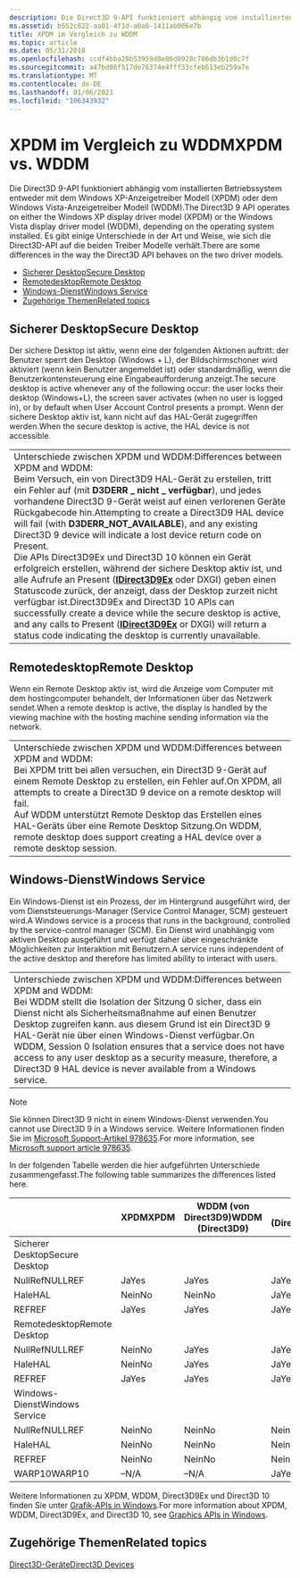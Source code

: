 ```yaml
---
description: Die Direct3D 9-API funktioniert abhängig vom installierten Betriebssystem entweder mit dem Windows XP-Anzeigetreiber Modell (XPDM) oder dem Windows Vista-Anzeigetreiber Modell (WDDM).
ms.assetid: b552c822-aa01-4f1d-a0a6-1411ab006e7b
title: XPDM im Vergleich zu WDDM
ms.topic: article
ms.date: 05/31/2018
ms.openlocfilehash: ccdf4bba28b53959d8e86d8928c786db3b1d0c7f
ms.sourcegitcommit: a47bd86f517de76374e4fff33cfeb613eb259a7e
ms.translationtype: MT
ms.contentlocale: de-DE
ms.lasthandoff: 01/06/2021
ms.locfileid: "106343932"
---
```

# <a name="xpdm-vs-wddm"></a><span data-ttu-id="8042e-103">XPDM im Vergleich zu WDDM</span><span class="sxs-lookup"><span data-stu-id="8042e-103">XPDM vs. WDDM</span></span>

<span data-ttu-id="8042e-104">Die Direct3D 9-API funktioniert abhängig vom installierten Betriebssystem entweder mit dem Windows XP-Anzeigetreiber Modell (XPDM) oder dem Windows Vista-Anzeigetreiber Modell (WDDM).</span><span class="sxs-lookup"><span data-stu-id="8042e-104">The Direct3D 9 API operates on either the Windows XP display driver model (XPDM) or the Windows Vista display driver model (WDDM), depending on the operating system installed.</span></span> <span data-ttu-id="8042e-105">Es gibt einige Unterschiede in der Art und Weise, wie sich die Direct3D-API auf die beiden Treiber Modelle verhält.</span><span class="sxs-lookup"><span data-stu-id="8042e-105">There are some differences in the way the Direct3D API behaves on the two driver models.</span></span>

-   [<span data-ttu-id="8042e-106">Sicherer Desktop</span><span class="sxs-lookup"><span data-stu-id="8042e-106">Secure Desktop</span></span>](#secure-desktop)
-   [<span data-ttu-id="8042e-107">Remotedesktop</span><span class="sxs-lookup"><span data-stu-id="8042e-107">Remote Desktop</span></span>](#remote-desktop)
-   [<span data-ttu-id="8042e-108">Windows-Dienst</span><span class="sxs-lookup"><span data-stu-id="8042e-108">Windows Service</span></span>](#windows-service)
-   [<span data-ttu-id="8042e-109">Zugehörige Themen</span><span class="sxs-lookup"><span data-stu-id="8042e-109">Related topics</span></span>](#related-topics)

## <a name="secure-desktop"></a><span data-ttu-id="8042e-110">Sicherer Desktop</span><span class="sxs-lookup"><span data-stu-id="8042e-110">Secure Desktop</span></span>

<span data-ttu-id="8042e-111">Der sichere Desktop ist aktiv, wenn eine der folgenden Aktionen auftritt: der Benutzer sperrt den Desktop (Windows + L), der Bildschirmschoner wird aktiviert (wenn kein Benutzer angemeldet ist) oder standardmäßig, wenn die Benutzerkontensteuerung eine Eingabeaufforderung anzeigt.</span><span class="sxs-lookup"><span data-stu-id="8042e-111">The secure desktop is active whenever any of the following occur: the user locks their desktop (Windows+L), the screen saver activates (when no user is logged in), or by default when User Account Control presents a prompt.</span></span> <span data-ttu-id="8042e-112">Wenn der sichere Desktop aktiv ist, kann nicht auf das HAL-Gerät zugegriffen werden.</span><span class="sxs-lookup"><span data-stu-id="8042e-112">When the secure desktop is active, the HAL device is not accessible.</span></span>



|                                                                                                                                                                                                                                                                                                                                                                                                                                                                                                              |
|--------------------------------------------------------------------------------------------------------------------------------------------------------------------------------------------------------------------------------------------------------------------------------------------------------------------------------------------------------------------------------------------------------------------------------------------------------------------------------------------------------------|
| <span data-ttu-id="8042e-113">Unterschiede zwischen XPDM und WDDM:</span><span class="sxs-lookup"><span data-stu-id="8042e-113">Differences between XPDM and WDDM:</span></span><br/> <span data-ttu-id="8042e-114">Beim Versuch, ein von Direct3D9 HAL-Gerät zu erstellen, tritt ein Fehler auf (mit **D3DERR \_ nicht \_ verfügbar**), und jedes vorhandene Direct3D 9-Gerät weist auf einen verlorenen Geräte Rückgabecode hin.</span><span class="sxs-lookup"><span data-stu-id="8042e-114">Attempting to create a Direct3D9 HAL device will fail (with **D3DERR\_NOT\_AVAILABLE**), and any existing Direct3D 9 device will indicate a lost device return code on Present.</span></span><br/> <span data-ttu-id="8042e-115">Die APIs Direct3D9Ex und Direct3D 10 können ein Gerät erfolgreich erstellen, während der sichere Desktop aktiv ist, und alle Aufrufe an Present ([**IDirect3D9Ex**](/windows/desktop/api/d3d9/nn-d3d9-idirect3d9ex) oder DXGI) geben einen Statuscode zurück, der anzeigt, dass der Desktop zurzeit nicht verfügbar ist.</span><span class="sxs-lookup"><span data-stu-id="8042e-115">Direct3D9Ex and Direct3D 10 APIs can successfully create a device while the secure desktop is active, and any calls to Present ([**IDirect3D9Ex**](/windows/desktop/api/d3d9/nn-d3d9-idirect3d9ex) or DXGI) will return a status code indicating the desktop is currently unavailable.</span></span><br/> |



 

## <a name="remote-desktop"></a><span data-ttu-id="8042e-116">Remotedesktop</span><span class="sxs-lookup"><span data-stu-id="8042e-116">Remote Desktop</span></span>

<span data-ttu-id="8042e-117">Wenn ein Remote Desktop aktiv ist, wird die Anzeige vom Computer mit dem hostingcomputer behandelt, der Informationen über das Netzwerk sendet.</span><span class="sxs-lookup"><span data-stu-id="8042e-117">When a remote desktop is active, the display is handled by the viewing machine with the hosting machine sending information via the network.</span></span>



|                                                                                                                                                                                                                                                  |
|--------------------------------------------------------------------------------------------------------------------------------------------------------------------------------------------------------------------------------------------------|
| <span data-ttu-id="8042e-118">Unterschiede zwischen XPDM und WDDM:</span><span class="sxs-lookup"><span data-stu-id="8042e-118">Differences between XPDM and WDDM:</span></span><br/> <span data-ttu-id="8042e-119">Bei XPDM tritt bei allen versuchen, ein Direct3D 9-Gerät auf einem Remote Desktop zu erstellen, ein Fehler auf.</span><span class="sxs-lookup"><span data-stu-id="8042e-119">On XPDM, all attempts to create a Direct3D 9 device on a remote desktop will fail.</span></span><br/> <span data-ttu-id="8042e-120">Auf WDDM unterstützt Remote Desktop das Erstellen eines HAL-Geräts über eine Remote Desktop Sitzung.</span><span class="sxs-lookup"><span data-stu-id="8042e-120">On WDDM, remote desktop does support creating a HAL device over a remote desktop session.</span></span><br/> |



 

## <a name="windows-service"></a><span data-ttu-id="8042e-121">Windows-Dienst</span><span class="sxs-lookup"><span data-stu-id="8042e-121">Windows Service</span></span>

<span data-ttu-id="8042e-122">Ein Windows-Dienst ist ein Prozess, der im Hintergrund ausgeführt wird, der vom Dienststeuerungs-Manager (Service Control Manager, SCM) gesteuert wird.</span><span class="sxs-lookup"><span data-stu-id="8042e-122">A Windows service is a process that runs in the background, controlled by the service-control manager (SCM).</span></span> <span data-ttu-id="8042e-123">Ein Dienst wird unabhängig vom aktiven Desktop ausgeführt und verfügt daher über eingeschränkte Möglichkeiten zur Interaktion mit Benutzern.</span><span class="sxs-lookup"><span data-stu-id="8042e-123">A service runs independent of the active desktop and therefore has limited ability to interact with users.</span></span>



|                                                                                                                                                                                                                                                            |
|------------------------------------------------------------------------------------------------------------------------------------------------------------------------------------------------------------------------------------------------------------|
| <span data-ttu-id="8042e-124">Unterschiede zwischen XPDM und WDDM:</span><span class="sxs-lookup"><span data-stu-id="8042e-124">Differences between XPDM and WDDM:</span></span><br/> <span data-ttu-id="8042e-125">Bei WDDM stellt die Isolation der Sitzung 0 sicher, dass ein Dienst nicht als Sicherheitsmaßnahme auf einen Benutzer Desktop zugreifen kann. aus diesem Grund ist ein Direct3D 9 HAL-Gerät nie über einen Windows-Dienst verfügbar.</span><span class="sxs-lookup"><span data-stu-id="8042e-125">On WDDM, Session 0 Isolation ensures that a service does not have access to any user desktop as a security measure, therefore, a Direct3D 9 HAL device is never available from a Windows service.</span></span><br/> |



 

> [!Note]  
> <span data-ttu-id="8042e-126">Sie können Direct3D 9 nicht in einem Windows-Dienst verwenden.</span><span class="sxs-lookup"><span data-stu-id="8042e-126">You cannot use Direct3D 9 in a Windows service.</span></span> <span data-ttu-id="8042e-127">Weitere Informationen finden Sie im [Microsoft Support-Artikel 978635](https://support.microsoft.com/kb/978635).</span><span class="sxs-lookup"><span data-stu-id="8042e-127">For more information, see [Microsoft support article 978635](https://support.microsoft.com/kb/978635).</span></span>

 


<span data-ttu-id="8042e-128">In der folgenden Tabelle werden die hier aufgeführten Unterschiede zusammengefasst.</span><span class="sxs-lookup"><span data-stu-id="8042e-128">The following table summarizes the differences listed here.</span></span>



|                 | <span data-ttu-id="8042e-129">XPDM</span><span class="sxs-lookup"><span data-stu-id="8042e-129">XPDM</span></span> | <span data-ttu-id="8042e-130">WDDM (von Direct3D9)</span><span class="sxs-lookup"><span data-stu-id="8042e-130">WDDM (Direct3D9)</span></span> | <span data-ttu-id="8042e-131">WDDM (Direct3D9Ex/Direct3D10)</span><span class="sxs-lookup"><span data-stu-id="8042e-131">WDDM(Direct3D9Ex/Direct3D10)</span></span> |
|-----------------|------|------------------|------------------------------|
| <span data-ttu-id="8042e-132">Sicherer Desktop</span><span class="sxs-lookup"><span data-stu-id="8042e-132">Secure Desktop</span></span>  |      |                  |                              |
| <span data-ttu-id="8042e-133">NullRef</span><span class="sxs-lookup"><span data-stu-id="8042e-133">NULLREF</span></span>         | <span data-ttu-id="8042e-134">Ja</span><span class="sxs-lookup"><span data-stu-id="8042e-134">Yes</span></span>  | <span data-ttu-id="8042e-135">Ja</span><span class="sxs-lookup"><span data-stu-id="8042e-135">Yes</span></span>              | <span data-ttu-id="8042e-136">Ja</span><span class="sxs-lookup"><span data-stu-id="8042e-136">Yes</span></span>                          |
| <span data-ttu-id="8042e-137">Hale</span><span class="sxs-lookup"><span data-stu-id="8042e-137">HAL</span></span>             | <span data-ttu-id="8042e-138">Nein</span><span class="sxs-lookup"><span data-stu-id="8042e-138">No</span></span>   | <span data-ttu-id="8042e-139">Nein</span><span class="sxs-lookup"><span data-stu-id="8042e-139">No</span></span>               | <span data-ttu-id="8042e-140">Ja</span><span class="sxs-lookup"><span data-stu-id="8042e-140">Yes</span></span>                          |
| <span data-ttu-id="8042e-141">REF</span><span class="sxs-lookup"><span data-stu-id="8042e-141">REF</span></span>             | <span data-ttu-id="8042e-142">Ja</span><span class="sxs-lookup"><span data-stu-id="8042e-142">Yes</span></span>  | <span data-ttu-id="8042e-143">Ja</span><span class="sxs-lookup"><span data-stu-id="8042e-143">Yes</span></span>              | <span data-ttu-id="8042e-144">Ja</span><span class="sxs-lookup"><span data-stu-id="8042e-144">Yes</span></span>                          |
| <span data-ttu-id="8042e-145">Remotedesktop</span><span class="sxs-lookup"><span data-stu-id="8042e-145">Remote Desktop</span></span>  |      |                  |                              |
| <span data-ttu-id="8042e-146">NullRef</span><span class="sxs-lookup"><span data-stu-id="8042e-146">NULLREF</span></span>         | <span data-ttu-id="8042e-147">Nein</span><span class="sxs-lookup"><span data-stu-id="8042e-147">No</span></span>   | <span data-ttu-id="8042e-148">Ja</span><span class="sxs-lookup"><span data-stu-id="8042e-148">Yes</span></span>              | <span data-ttu-id="8042e-149">Ja</span><span class="sxs-lookup"><span data-stu-id="8042e-149">Yes</span></span>                          |
| <span data-ttu-id="8042e-150">Hale</span><span class="sxs-lookup"><span data-stu-id="8042e-150">HAL</span></span>             | <span data-ttu-id="8042e-151">Nein</span><span class="sxs-lookup"><span data-stu-id="8042e-151">No</span></span>   | <span data-ttu-id="8042e-152">Ja</span><span class="sxs-lookup"><span data-stu-id="8042e-152">Yes</span></span>              | <span data-ttu-id="8042e-153">Ja</span><span class="sxs-lookup"><span data-stu-id="8042e-153">Yes</span></span>                          |
| <span data-ttu-id="8042e-154">REF</span><span class="sxs-lookup"><span data-stu-id="8042e-154">REF</span></span>             | <span data-ttu-id="8042e-155">Ja</span><span class="sxs-lookup"><span data-stu-id="8042e-155">Yes</span></span>  | <span data-ttu-id="8042e-156">Ja</span><span class="sxs-lookup"><span data-stu-id="8042e-156">Yes</span></span>              | <span data-ttu-id="8042e-157">Ja</span><span class="sxs-lookup"><span data-stu-id="8042e-157">Yes</span></span>                          |
| <span data-ttu-id="8042e-158">Windows-Dienst</span><span class="sxs-lookup"><span data-stu-id="8042e-158">Windows Service</span></span> |      |                  |                              |
| <span data-ttu-id="8042e-159">NullRef</span><span class="sxs-lookup"><span data-stu-id="8042e-159">NULLREF</span></span>         | <span data-ttu-id="8042e-160">Nein</span><span class="sxs-lookup"><span data-stu-id="8042e-160">No</span></span>   | <span data-ttu-id="8042e-161">Nein</span><span class="sxs-lookup"><span data-stu-id="8042e-161">No</span></span>               | <span data-ttu-id="8042e-162">Nein</span><span class="sxs-lookup"><span data-stu-id="8042e-162">No</span></span>                           |
| <span data-ttu-id="8042e-163">Hale</span><span class="sxs-lookup"><span data-stu-id="8042e-163">HAL</span></span>             | <span data-ttu-id="8042e-164">Nein</span><span class="sxs-lookup"><span data-stu-id="8042e-164">No</span></span>   | <span data-ttu-id="8042e-165">Nein</span><span class="sxs-lookup"><span data-stu-id="8042e-165">No</span></span>               | <span data-ttu-id="8042e-166">Nein</span><span class="sxs-lookup"><span data-stu-id="8042e-166">No</span></span>                           |
| <span data-ttu-id="8042e-167">REF</span><span class="sxs-lookup"><span data-stu-id="8042e-167">REF</span></span>             | <span data-ttu-id="8042e-168">Nein</span><span class="sxs-lookup"><span data-stu-id="8042e-168">No</span></span>   | <span data-ttu-id="8042e-169">Nein</span><span class="sxs-lookup"><span data-stu-id="8042e-169">No</span></span>               | <span data-ttu-id="8042e-170">Nein</span><span class="sxs-lookup"><span data-stu-id="8042e-170">No</span></span>                           |
| <span data-ttu-id="8042e-171">WARP10</span><span class="sxs-lookup"><span data-stu-id="8042e-171">WARP10</span></span>          | <span data-ttu-id="8042e-172">–</span><span class="sxs-lookup"><span data-stu-id="8042e-172">N/A</span></span>  | <span data-ttu-id="8042e-173">–</span><span class="sxs-lookup"><span data-stu-id="8042e-173">N/A</span></span>              | <span data-ttu-id="8042e-174">Ja</span><span class="sxs-lookup"><span data-stu-id="8042e-174">Yes</span></span>                          |



 

<span data-ttu-id="8042e-175">Weitere Informationen zu XPDM, WDDM, Direct3D9Ex und Direct3D 10 finden Sie unter [Grafik-APIs in Windows](../direct3darticles/graphics-apis-in-windows-vista.md).</span><span class="sxs-lookup"><span data-stu-id="8042e-175">For more information about XPDM, WDDM, Direct3D9Ex, and Direct3D 10, see [Graphics APIs in Windows](../direct3darticles/graphics-apis-in-windows-vista.md).</span></span>

## <a name="related-topics"></a><span data-ttu-id="8042e-176">Zugehörige Themen</span><span class="sxs-lookup"><span data-stu-id="8042e-176">Related topics</span></span>

<dl> <dt>

[<span data-ttu-id="8042e-177">Direct3D-Geräte</span><span class="sxs-lookup"><span data-stu-id="8042e-177">Direct3D Devices</span></span>](direct3d-devices.md)
</dt> </dl>

 

 
